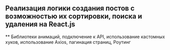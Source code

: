 ## Реализация логики создания постов с возможностью их сортировки, поиска и удаления на React.js

** Библиотеки анимаций, подключение к API, использование кастомных хуков, использование Axios, пагинация страниц, Роутинг
